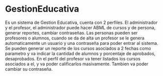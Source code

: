 # GestionEducativa
Es un sistema de Gestion Educativa, cuenta con 2 perfiles. El administrador y el profesor, el administrador puede hacer ABML de cursos y de persona, generar reportes, cambiar contraseñas.
Las personas pueden ser profesores o alumnos, cuando se da de alta un profesor se le genera automaticamente un usuario y una contraseña para poder entrar al sistema.
Se pueden generar un reporte de los cursos asociados a 2 fechas como parametro y va indicar la cantidad de alumnos y porcentaje de aprobados, desaprobados.
En el perfil del profesor va tener listados los cursos asociados a el, y va poder calificarlos masivamente. Tambien va poder cambiar su contraseña.

